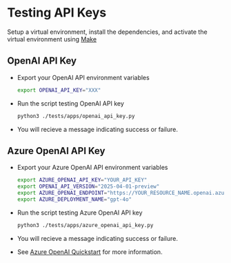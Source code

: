 # Testing API Keys

Setup a virtual environment, install the dependencies, and activate the virtual environment using [Make](./dev_guide.md#using-the-makefile)

## OpenAI API Key

- Export your OpenAI API environment variables

    ```bash
    export OPENAI_API_KEY="XXX"
    ```

- Run the script testing OpenAI API key

    ```bash
    python3 ./tests/apps/openai_api_key.py
    ```

- You will recieve a message indicating success or failure.

## Azure OpenAI API Key

- Export your Azure OpenAI API environment variables

    ```bash
    export AZURE_OPENAI_API_KEY="YOUR_API_KEY"
    export OPENAI_API_VERSION="2025-04-01-preview"
    export AZURE_OPENAI_ENDPOINT="https://YOUR_RESOURCE_NAME.openai.azure.com/"
    export AZURE_DEPLOYMENT_NAME="gpt-4o"

    ```

- Run the script testing Azure OpenAI API key

    ```bash
    python3 ./tests/apps/azure_openai_api_key.py
    ```

- You will recieve a message indicating success or failure.
- See [Azure OpenAI Quickstart](https://learn.microsoft.com/en-us/azure/ai-services/openai/chatgpt-quickstart?tabs=keyless%2Ctypescript-keyless%2Cpython-new%2Ccommand-line&pivots=programming-language-python) for more information.
